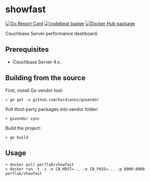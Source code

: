 
showfast
========
[![Go Report Card](https://goreportcard.com/badge/github.com/couchbaselabs/showfast)](https://goreportcard.com/report/github.com/couchbaselabs/showfast)
[![codebeat badge](https://codebeat.co/badges/1fc2a490-a39e-49be-b218-2b9289da5ae7)](https://codebeat.co/projects/github-com-couchbaselabs-showfast)
[![Docker Hub package](https://img.shields.io/badge/Docker-Docker%20Image-blue)](https://hub.docker.com/r/perflab/showfast/tags)

Couchbase Server performance dashboard.

Prerequisites
-------------

* Couchbase Server 4.x.

Building from the source
------------------------

First, install Go vendor tool:
```
> go get -u github.com/kardianos/govendor
```

Pull third-party packages into vendor folder:
```
> govendor sync
```

Build the project:
```
> go build
```

Usage
-----

```
> docker pull perflab/showfast
> docker run -t -i -e CB_HOST=... -e CB_PASS=... -p 8000:8000 perflab/showfast
```
